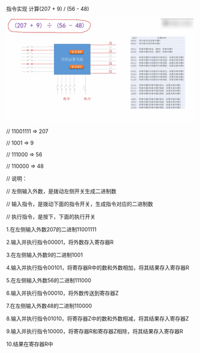 指令实现 计算(207 + 9) / (56 - 48)

![image.png](./images/1616318668395-de232599-58bf-4748-8673-ca0acf83509d.png)

// 11001111 => 207

// 1001 => 9

// 111000 => 56

// 110000 => 48



// 说明：

// 左侧输入外数，是拨动左侧开关生成二进制数

// 输入指令，是拨动下面的指令开关，生成指令对应的二进制数

// 执行指令，是按下，下面的执行开关



1.在左侧输入外数207的二进制11001111

2.输入并执行指令00001，将外数存入寄存器R

3.在左侧输入外数9的二进制1001

4.输入并执行指令00101，将寄存器R中的数和外数相加，将其结果存入寄存器R

5.在左侧输入外数56的二进制111000

6.输入并执行指令00010，将外数传送到寄存器Z

7.在左侧输入外数48的二进制110000

8.输入并执行指令01010，将寄存器Z中的数和外数相减，将其结果存入寄存器Z

9.输入并执行指令10000，将寄存器R和寄存器Z相除，将其结果存入寄存器R

10.结果在寄存器R中